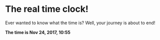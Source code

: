 # The real time clock!

Ever wanted to know what the time is? Well, your journey is about to end!

**The time is Nov 24, 2017, 10:55**